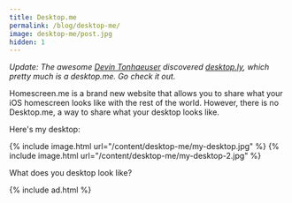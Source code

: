 ```yaml
---
title: Desktop.me
permalink: /blog/desktop-me/
image: desktop-me/post.jpg
hidden: 1
---
```


*Update: The awesome [Devin Tonhaeuser](https://twitter.com/devintonhaeuser) discovered [desktop.ly](http://desktop.ly/), which pretty much is a desktop.me. Go check it out.*

Homescreen.me is a brand new website that allows you to share what your iOS homescreen looks like with the rest of the world. However, there is no Desktop.me, a way to share what your desktop looks like.

Here's my desktop:

{% include image.html url="/content/desktop-me/my-desktop.jpg" %}
{% include image.html url="/content/desktop-me/my-desktop-2.jpg" %}

What does you desktop look like?

{% include ad.html %}